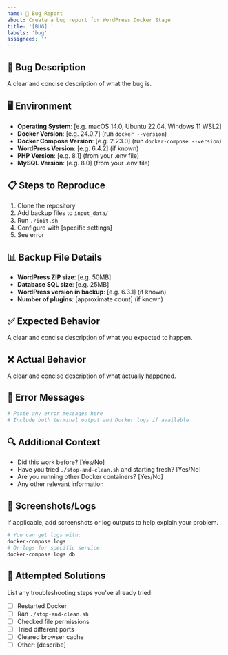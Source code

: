 ```yaml
---
name: 🐛 Bug Report
about: Create a bug report for WordPress Docker Stage
title: '[BUG] '
labels: 'bug'
assignees: ''
---
```


## 🐛 **Bug Description**
A clear and concise description of what the bug is.

## 🖥️ **Environment**
- **Operating System**: [e.g. macOS 14.0, Ubuntu 22.04, Windows 11 WSL2]
- **Docker Version**: [e.g. 24.0.7] (run `docker --version`)
- **Docker Compose Version**: [e.g. 2.23.0] (run `docker-compose --version`)
- **WordPress Version**: [e.g. 6.4.2] (if known)
- **PHP Version**: [e.g. 8.1] (from your .env file)
- **MySQL Version**: [e.g. 8.0] (from your .env file)

## 📋 **Steps to Reproduce**
1. Clone the repository
2. Add backup files to `input_data/`
3. Run `./init.sh`
4. Configure with [specific settings]
5. See error

## 📊 **Backup File Details**
- **WordPress ZIP size**: [e.g. 50MB]
- **Database SQL size**: [e.g. 25MB]
- **WordPress version in backup**: [e.g. 6.3.1] (if known)
- **Number of plugins**: [approximate count] (if known)

## ✅ **Expected Behavior**
A clear and concise description of what you expected to happen.

## ❌ **Actual Behavior**
A clear and concise description of what actually happened.

## 📝 **Error Messages**
```bash
# Paste any error messages here
# Include both terminal output and Docker logs if available
```

## 🔍 **Additional Context**
- Did this work before? [Yes/No]
- Have you tried `./stop-and-clean.sh` and starting fresh? [Yes/No]
- Are you running other Docker containers? [Yes/No]
- Any other relevant information

## 📸 **Screenshots/Logs**
If applicable, add screenshots or log outputs to help explain your problem.

```bash
# You can get logs with:
docker-compose logs
# Or logs for specific service:
docker-compose logs db
```

## 🔧 **Attempted Solutions**
List any troubleshooting steps you've already tried:
- [ ] Restarted Docker
- [ ] Ran `./stop-and-clean.sh`
- [ ] Checked file permissions
- [ ] Tried different ports
- [ ] Cleared browser cache
- [ ] Other: [describe]